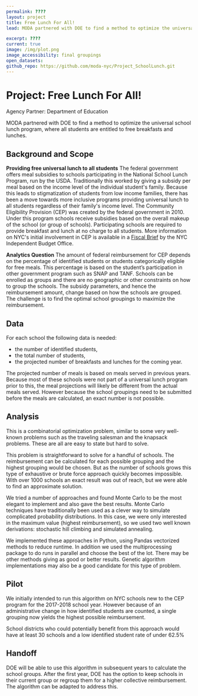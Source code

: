 ```yaml
---
permalink: ????
layout: project
title: Free Lunch For All!
lead: MODA partnered with DOE to find a method to optimize the universal school lunch program, where all students are entitled to free breakfasts and lunches.

excerpt: ????
current: true
image: /img/plot.png
image_accessibility: final groupings
open_datasets:
github_repo: https://github.com/moda-nyc/Project_SchoolLunch.git
---
```


# Project: Free Lunch For All!
Agency Partner: Department of Education

MODA partnered with DOE to find a method to optimize the universal school lunch program, where all students are entitled to free breakfasts and lunches.

## Background and Scope

**Providing free universal lunch to all students**
The federal government offers meal subsidies to schools participating in the National School Lunch Program, run by the USDA. Traditionally this worked by giving a subsidy per meal based on the income level of the individual student's family. Because this leads to stigmatization of students from low income families, there has been a move towards more inclusive programs providing universal lunch to all students regardless of their family's income level. The Community Eligibility Provision (CEP) was created by the federal government in 2010. Under this program schools receive subsidies based on the overall makeup of the school (or group of schools). Participating schools are required to provide breakfast and lunch at no charge to all students. More information on NYC's initial involvement in CEP is available in a [Fiscal Brief](http://www.ibo.nyc.ny.us/iboreports/if-no-student-pays-cost-to-provide-free-lunch-for-all-of-new-york-citys-elementary-school-students.html) by the NYC Independent Budget Office.

**Analytics Question**
The amount of federal reimbursement for CEP depends on the percentage of identified students or students categorically eligible for free meals. This percentage is based on the student’s participation in other government program such as SNAP and TANF. Schools can be enrolled as groups and there are no geographic or other constraints on how to group the schools. The subsidy parameters, and hence the reimbursement amount, change based on how the schools are grouped. The challenge is to find the optimal school groupings to maximize the reimbursement.


## Data
For each school the following data is needed:
* the number of identified students,
* the total number of students, 
* the projected number of breakfasts and lunches for the coming year.

The projected number of meals is based on meals served in previous years. Because most of these schools were not part of a universal lunch program prior to this, the meal projections will likely be different from the actual meals served. However because the school groupings need to be submitted before the meals are calculated, an exact number is not possible.

## Analysis
This is a combinatorial optimization problem, similar to some very well-known problems such as the traveling salesman and the knapsack problems. These are all are easy to state but hard to solve. 

This problem is straightforward to solve for a handful of schools. The reimbursement can be calculated for each possible grouping and the highest grouping would be chosen. But as the number of schools grows this type of exhaustive or brute force approach quickly becomes impossible. With over 1000 schools an exact result was out of reach, but we were able to find an approximate solution. 

We tried a number of approaches and found Monte Carlo to be the most elegant to implement and also gave the best results. Monte Carlo techniques have traditionally been used as a clever way to simulate complicated probability distributions. In this case, we were only interested in the maximum value (highest reimbursement), so we used two well known derivations: stochastic hill climbing and simulated annealing.

We implemented these approaches in Python, using Pandas vectorized methods to reduce runtime. In addition we used the multiprocessing package to do runs in parallel and choose the best of the lot.
There may be other methods giving as good or better results. Genetic algorithm implementations may also be a good candidate for this type of problem.

## Pilot
We initially intended to run this algorithm on NYC schools new to the CEP program for the 2017-2018 school year. However because of an administrative change in how identified students are counted, a single grouping now yields the highest possible reimbursement. 

School districts who could potentially benefit from this approach would have at least 30 schools and a low identified student rate of under 62.5% 

## Handoff
DOE will be able to use this algorithm in subsequent years to calculate the school groups.  After the first year, DOE has the option to keep schools in their current group or regroup them for a higher collective reimbursement. The algorithm can be adapted to address this.
